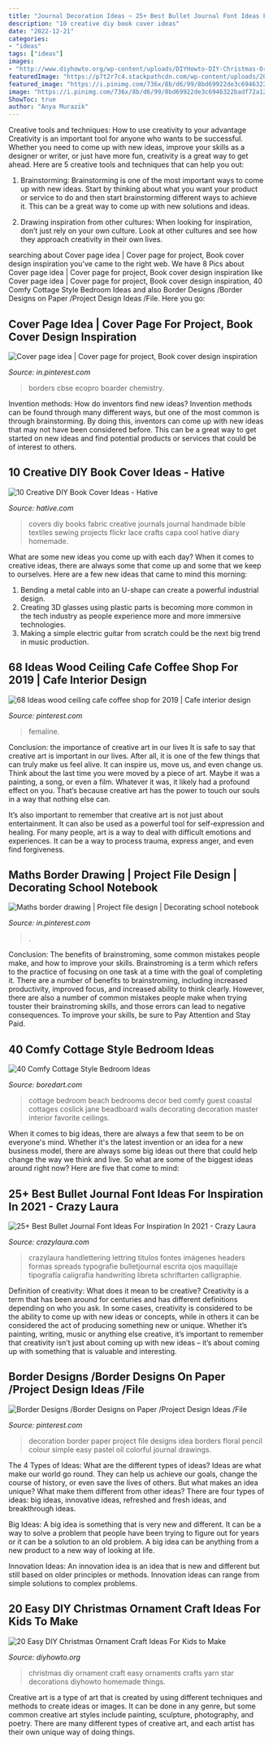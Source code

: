 ```yaml
---
title: "Journal Decoration Ideas ~ 25+ Best Bullet Journal Font Ideas For Inspiration In 2021"
description: "10 creative diy book cover ideas"
date: "2022-12-21"
categories:
- "ideas"
tags: ["ideas"]
images:
- "http://www.diyhowto.org/wp-content/uploads/DIYHowto-DIY-Christmas-Ornament-Craft-Ideas-For-Kids-04.jpg"
featuredImage: "https://p7t2r7c4.stackpathcdn.com/wp-content/uploads/2020/04/purple-journal-lettering-spread.jpg"
featured_image: "https://i.pinimg.com/736x/8b/d6/99/8bd69922de3c6946322badf72a12729b.jpg"
image: "https://i.pinimg.com/736x/8b/d6/99/8bd69922de3c6946322badf72a12729b.jpg"
ShowToc: true
author: "Anya Murazik"
---
```



Creative tools and techniques: How to use creativity to your advantage
Creativity is an important tool for anyone who wants to be successful. Whether you need to come up with new ideas, improve your skills as a designer or writer, or just have more fun, creativity is a great way to get ahead. Here are 5 creative tools and techniques that can help you out:
1. Brainstorming: Brainstorming is one of the most important ways to come up with new ideas. Start by thinking about what you want your product or service to do and then start brainstorming different ways to achieve it. This can be a great way to come up with new solutions and ideas.

2. Drawing inspiration from other cultures: When looking for inspiration, don’t just rely on your own culture. Look at other cultures and see how they approach creativity in their own lives.

	

		
searching about Cover page idea | Cover page for project, Book cover design inspiration you've came to the right web. We have 8 Pics about Cover page idea | Cover page for project, Book cover design inspiration like Cover page idea | Cover page for project, Book cover design inspiration, 40 Comfy Cottage Style Bedroom Ideas and also Border Designs /Border Designs on Paper /Project Design Ideas /File. Here you go:
		
    
## Cover Page Idea | Cover Page For Project, Book Cover Design Inspiration

<img loading=lazy src="https://i.pinimg.com/736x/16/2c/8d/162c8d224f9183c87ca8c035b162bf6d.jpg" onerror="this.onerror=null;this.src='https://tse1.mm.bing.net/th?id=OIP.XK5jw9852jorMlte_eXZlwHaJ3&amp;pid=15.1';" alt="Cover page idea | Cover page for project, Book cover design inspiration">

_Source: in.pinterest.com_

>borders cbse ecopro boarder chemistry. 

	

Invention methods: How do inventors find new ideas?
Invention methods can be found through many different ways, but one of the most common is through brainstorming. By doing this, inventors can come up with new ideas that may not have been considered before. This can be a great way to get started on new ideas and find potential products or services that could be of interest to others.

    
## 10 Creative DIY Book Cover Ideas - Hative

<img loading=lazy src="https://hative.com/wp-content/uploads/2014/09/diy-book-cover-ideas/8-cute-book-covers-for-girls.jpg" onerror="this.onerror=null;this.src='https://tse3.mm.bing.net/th?id=OIP.bBygi3Keh8mPW5Fc2Dv8rwHaJ4&amp;pid=15.1';" alt="10 Creative DIY Book Cover Ideas - Hative">

_Source: hative.com_

>covers diy books fabric creative journals journal handmade bible textiles sewing projects flickr lace crafts capa cool hative diary homemade. 

	

What are some new ideas you come up with each day?
When it comes to creative ideas, there are always some that come up and some that we keep to ourselves. Here are a few new ideas that came to mind this morning: 
1. Bending a metal cable into an U-shape can create a powerful industrial design.
2. Creating 3D glasses using plastic parts is becoming more common in the tech industry as people experience more and more immersive technologies.
3. Making a simple electric guitar from scratch could be the next big trend in music production.

    
## 68 Ideas Wood Ceiling Cafe Coffee Shop For 2019 | Cafe Interior Design

<img loading=lazy src="https://i.pinimg.com/736x/f4/9e/bc/f49ebc149fec392e64d6703d730c1239.jpg" onerror="this.onerror=null;this.src='https://tse4.mm.bing.net/th?id=OIP.MN63UTwm6VHJ6Jyd1wqpIgAAAA&amp;pid=15.1';" alt="68 Ideas wood ceiling cafe coffee shop for 2019 | Cafe interior design">

_Source: pinterest.com_

>femaline. 

	

Conclusion: the importance of creative art in our lives
It is safe to say that creative art is important in our lives. After all, it is one of the few things that can truly make us feel alive. It can inspire us, move us, and even change us.
Think about the last time you were moved by a piece of art. Maybe it was a painting, a song, or even a film. Whatever it was, it likely had a profound effect on you. That’s because creative art has the power to touch our souls in a way that nothing else can.

It’s also important to remember that creative art is not just about entertainment. It can also be used as a powerful tool for self-expression and healing. For many people, art is a way to deal with difficult emotions and experiences. It can be a way to process trauma, express anger, and even find forgiveness.

    
## Maths Border Drawing | Project File Design | Decorating School Notebook

<img loading=lazy src="https://i.pinimg.com/736x/8b/d6/99/8bd69922de3c6946322badf72a12729b.jpg" onerror="this.onerror=null;this.src='https://tse4.mm.bing.net/th?id=OIP.vlhjHpnM0XTp_MTjHF8EgQHaEK&amp;pid=15.1';" alt="Maths border drawing | Project file design | Decorating school notebook">

_Source: in.pinterest.com_

>. 

	

Conclusion: The benefits of brainstroming, some common mistakes people make, and how to improve your skills.
Brainstroming is a term which refers to the practice of focusing on one task at a time with the goal of completing it. There are a number of benefits to brainstroming, including increased productivity, improved focus, and increased ability to think clearly. However, there are also a number of common mistakes people make when trying touster their brainstroming skills, and those errors can lead to negative consequences. To improve your skills, be sure to Pay Attention and Stay Paid.

    
## 40 Comfy Cottage Style Bedroom Ideas

<img loading=lazy src="https://www.boredart.com/wp-content/uploads/2014/08/Comfy-Cottage-Style-Bedroom-Ideas-8.jpg" onerror="this.onerror=null;this.src='https://tse3.mm.bing.net/th?id=OIP.f7roArzBWq8EIEKZbyS92gHaLK&amp;pid=15.1';" alt="40 Comfy Cottage Style Bedroom Ideas">

_Source: boredart.com_

>cottage bedroom beach bedrooms decor bed comfy guest coastal cottages coslick jane beadboard walls decorating decoration master interior favorite ceilings. 

	

When it comes to big ideas, there are always a few that seem to be on everyone's mind. Whether it's the latest invention or an idea for a new business model, there are always some big ideas out there that could help change the way we think and live. So what are some of the biggest ideas around right now? Here are five that come to mind: 

    
## 25+ Best Bullet Journal Font Ideas For Inspiration In 2021 - Crazy Laura

<img loading=lazy src="https://p7t2r7c4.stackpathcdn.com/wp-content/uploads/2020/04/purple-journal-lettering-spread.jpg" onerror="this.onerror=null;this.src='https://tse1.mm.bing.net/th?id=OIP.qxchXcB5Sp8HzBmRD3QG8QHaLH&amp;pid=15.1';" alt="25+ Best Bullet Journal Font Ideas For Inspiration In 2021 - Crazy Laura">

_Source: crazylaura.com_

>crazylaura handlettering lettring titulos fontes imágenes headers formas spreads typografie bulletjournal escrita ojos maquillaje tipografía caligrafia handwriting libreta schriftarten calligraphie. 

	

Definition of creativity: What does it mean to be creative?
Creativity is a term that has been around for centuries and has different definitions depending on who you ask. In some cases, creativity is considered to be the ability to come up with new ideas or concepts, while in others it can be considered the act of producing something new or unique. Whether it’s painting, writing, music or anything else creative, it’s important to remember that creativity isn’t just about coming up with new ideas – it’s about coming up with something that is valuable and interesting.

    
## Border Designs /Border Designs On Paper /Project Design Ideas /File

<img loading=lazy src="https://i.pinimg.com/736x/7a/6f/37/7a6f37c3cc42dca7773db3ac6914af03.jpg" onerror="this.onerror=null;this.src='https://tse2.mm.bing.net/th?id=OIP.g6jPd7fWm0yMveqDuiQ_TwHaFj&amp;pid=15.1';" alt="Border Designs /Border Designs on Paper /Project Design Ideas /File">

_Source: pinterest.com_

>decoration border paper project file designs idea borders floral pencil colour simple easy pastel oil colorful journal drawings. 

	

The 4 Types of Ideas: What are the different types of ideas?
Ideas are what make our world go round. They can help us achieve our goals, change the course of history, or even save the lives of others. But what makes an idea unique? What make them different from other ideas?
There are four types of ideas: big ideas, innovative ideas, refreshed and fresh ideas, and breakthrough ideas.

Big Ideas: A big idea is something that is very new and different. It can be a way to solve a problem that people have been trying to figure out for years or it can be a solution to an old problem. A big idea can be anything from a new product to a new way of looking at life.

Innovation Ideas: An innovation idea is an idea that is new and different but still based on older principles or methods. Innovation ideas can range from simple solutions to complex problems.

    
## 20 Easy DIY Christmas Ornament Craft Ideas For Kids To Make

<img loading=lazy src="http://www.diyhowto.org/wp-content/uploads/DIYHowto-DIY-Christmas-Ornament-Craft-Ideas-For-Kids-04.jpg" onerror="this.onerror=null;this.src='https://tse2.mm.bing.net/th?id=OIP.4dbzEvZb91mnfbdyzcz3PwHaKZ&amp;pid=15.1';" alt="20 Easy DIY Christmas Ornament Craft Ideas For Kids to Make">

_Source: diyhowto.org_

>christmas diy ornament craft easy ornaments crafts yarn star decorations diyhowto homemade things. 

	

Creative art is a type of art that is created by using different techniques and methods to create ideas or images. It can be done in any genre, but some common creative art styles include painting, sculpture, photography, and poetry. There are many different types of creative art, and each artist has their own unique way of doing things.

